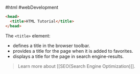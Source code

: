 #html #webDevelopment 

```html
<head>  
  <title>HTML Tutorial</title>  
</head>
```

The `<title>` element:
- defines a title in the browser toolbar.
- provides a title for the page when it is added to favorites.
- displays a title for the page in search engine-results.

>Learn more about [[SEO(Search Engine Optimization)]].


